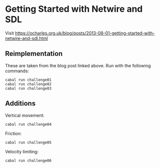 Getting Started with Netwire and SDL
=====================================================

Visit https://ocharles.org.uk/blog/posts/2013-08-01-getting-started-with-netwire-and-sdl.html

## Reimplementation

These are taken from the blog post linked above. Run with the following commands:

    cabal run challenge01
    cabal run challenge02
    cabal run challenge03

## Additions

Vertical movement:

    cabal run challenge04

Friction:

    cabal run challenge05

Velocity limiting:

    cabal run challenge06
